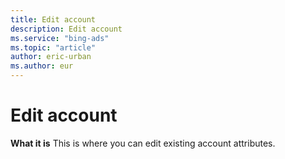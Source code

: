 ```yaml
---
title: Edit account
description: Edit account
ms.service: "bing-ads"
ms.topic: "article"
author: eric-urban
ms.author: eur
---
```


# Edit account

**What it is**  This is where you can edit existing account attributes.


